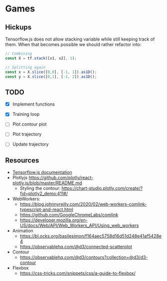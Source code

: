 # Games


## Hickups

Tensorflow.js does not allow stacking variable while still keeping track of them.
When that becomes possible we should rather refactor into:

```ts
// Combining
const X = tf.stack([x1, x2], 1);

// Splitting again
const x = X.slice([0,0], [-1, 1]).as1D();
const y = X.slice([0,1], [-1, 2]).as1D();
```

## TODO

- [x] Implement functions
- [x] Training loop
- [ ] Plot contour plot
- [ ] Plot trajectory
- [ ] Update trajectory


## Resources

- [Tensorflow.js documentation](https://js.tensorflow.org/api/latest/)
- Plotlyjs https://github.com/plotly/react-plotly.js/blob/master/README.md
  - Styling the contour: https://chart-studio.plotly.com/create/?fid=plotly2_demo:411#/
- WebWorkers: 
  - https://blog.johnnyreilly.com/2020/02/web-workers-comlink-typescript-and-react.html
  - https://github.com/GoogleChromeLabs/comlink
  - https://developer.mozilla.org/en-US/docs/Web/API/Web_Workers_API/Using_web_workers
- Animation 
  - https://bl.ocks.org/basilesimon/f164aec5758d16d51d248e41af5428e4
  - https://observablehq.com/@d3/connected-scatterplot
- Contour 
  - https://observablehq.com/@d3/contours?collection=@d3/d3-contour
- Flexbox
  - https://css-tricks.com/snippets/css/a-guide-to-flexbox/
